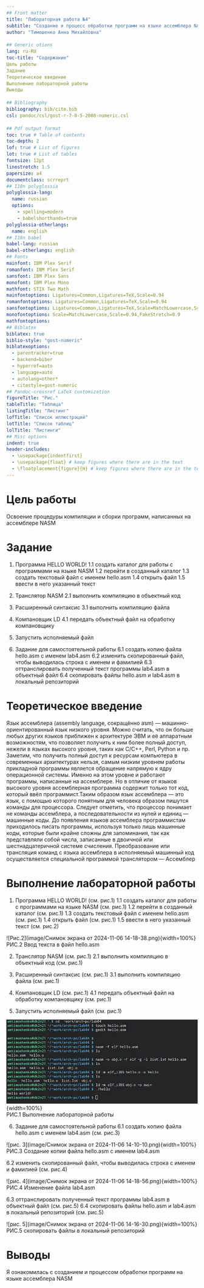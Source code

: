 ```yaml
---
## Front matter
title: "Лабораторная работа №4"
subtitle: "Создание и процесс обработки программ на языке ассемблера NASM"
author: "Тимошенко Анна Михайловна"

## Generic otions
lang: ru-RU
toc-title: "Содержание"
Цель работы
Задание 
Теоретическое введение
Выполнение лабораторной работы
Выводы

## Bibliography
bibliography: bib/cite.bib
csl: pandoc/csl/gost-r-7-0-5-2008-numeric.csl

## Pdf output format
toc: true # Table of contents
toc-depth: 2
lof: true # List of figures
lot: true # List of tables
fontsize: 12pt
linestretch: 1.5
papersize: a4
documentclass: scrreprt
## I18n polyglossia
polyglossia-lang:
  name: russian
  options:
	- spelling=modern
	- babelshorthands=true
polyglossia-otherlangs:
  name: english
## I18n babel
babel-lang: russian
babel-otherlangs: english
## Fonts
mainfont: IBM Plex Serif
romanfont: IBM Plex Serif
sansfont: IBM Plex Sans
monofont: IBM Plex Mono
mathfont: STIX Two Math
mainfontoptions: Ligatures=Common,Ligatures=TeX,Scale=0.94
romanfontoptions: Ligatures=Common,Ligatures=TeX,Scale=0.94
sansfontoptions: Ligatures=Common,Ligatures=TeX,Scale=MatchLowercase,Scale=0.94
monofontoptions: Scale=MatchLowercase,Scale=0.94,FakeStretch=0.9
mathfontoptions:
## Biblatex
biblatex: true
biblio-style: "gost-numeric"
biblatexoptions:
  - parentracker=true
  - backend=biber
  - hyperref=auto
  - language=auto
  - autolang=other*
  - citestyle=gost-numeric
## Pandoc-crossref LaTeX customization
figureTitle: "Рис."
tableTitle: "Таблица"
listingTitle: "Листинг"
lofTitle: "Список иллюстраций"
lotTitle: "Список таблиц"
lolTitle: "Листинги"
## Misc options
indent: true
header-includes:
  - \usepackage{indentfirst}
  - \usepackage{float} # keep figures where there are in the text
  - \floatplacement{figure}{H} # keep figures where there are in the text
---
```


# Цель работы

Освоение процедуры компиляции и сборки программ, написанных на ассемблере NASM

# Задание

1. Программа HELLO WORLD!
  1.1 создать каталог для работы с программами на языке NASM
  1.2 перейти в созданный каталог
  1.3 создать текстовый файл с именем hello.asm 
  1.4 открыть файл
  1.5 ввести в него указанный текст
  
2. Транслятор NASM 
  2.1 выполнить компиляцию в объектный код
  
3. Расширенный синтаксис
  3.1 выполнить компиляцию файла
  
4. Компановщик LD
  4.1 передать объектный файл на обработку компановщику
  
5. Запустить исполняемый файл

6. Задание для самостоятельной работы
  6.1 создать копию файла hello.asm с именем lab4.asm
  6.2 изменить скопированный файл, чтобы выводилась строка с именем и фамилией
  6.3 оттранслировать полученный текст программы lab4.asm в объектный файл
  6.4 скопировать файлы hello.asm и lab4.asm в локальный репозиторий
  
# Теоретическое введение

  Язык ассемблера (assembly language, сокращённо asm) — машинно-ориентированный
язык низкого уровня. Можно считать, что он больше любых других языков приближен к
архитектуре ЭВМ и её аппаратным возможностям, что позволяет получить к ним более
полный доступ, нежели в языках высокого уровня, таких как C/C++, Perl, Python и пр. Заметим,
что получить полный доступ к ресурсам компьютера в современных архитектурах нельзя,
самым низким уровнем работы прикладной программы является обращение напрямую к
ядру операционной системы. Именно на этом уровне и работают программы, написанные
на ассемблере. Но в отличие от языков высокого уровня ассемблерная программа содержит
только тот код, который ввёл программист.Таким образом язык ассемблера — это язык, с
помощью которого понятным для человека образом пишутся команды для процессора.
   Следует отметить, что процессор понимает не команды ассемблера, а последовательности
из нулей и единиц — машинные коды. До появления языков ассемблера программистам
приходилось писать программы, используя только лишь машинные коды, которые были
крайне сложны для запоминания, так как представляли собой числа, записанные в двоичной
или шестнадцатеричной системе счисления. Преобразование или трансляция команд с
языка ассемблера в исполняемый машинный код осуществляется специальной программой
транслятором — Ассемблер
# Выполнение лабораторной работы

1. Программа HELLO WORLD! (см. рис.1)
  1.1 создать каталог для работы с программами на языке NASM (см. рис.1)
  1.2 перейти в созданный каталог (см. рис.1)
  1.3 создать текстовый файл с именем hello.asm  (см. рис.1)
  1.4 открыть файл (см. рис.1)
  1.5 ввести в него указанный текст (см. рис.2)
  
![Рис.2](image/Снимок экрана от 2024-11-06 14-18-38.png){width=100%}   
РИС.2 Ввод текста в файл hello.asm
  
2. Транслятор NASM (см. рис.1)
  2.1 выполнить компиляцию в объектный код (см. рис.1)
  
3. Расширенный синтаксис (см. рис.1)
  3.1 выполнить компиляцию файла (см. рис.1)
  
4. Компановщик LD (см. рис.1)
  4.1 передать объектный файл на обработку компановщику (см. рис.1)
  
5. Запустить исполняемый файл (см. рис.1)

![рис. 1](image/5285034481696235544.jpg){width=100%}   
РИС.1 Выполнение лабораторной работы

6. Задание для самостоятельной работы 
  6.1 создать копию файла hello.asm с именем lab4.asm (см. рис.3)
  
![рис. 3](image/Снимок экрана от 2024-11-06 14-10-10.png){width=100%}   
РИС.3 Создание копии файла hello.asm с именем lab4.asm
  
  6.2 изменить скопированный файл, чтобы выводилась строка с именем и фамилией (см. рис.4)
  
![рис. 4](image/Снимок экрана от 2024-11-06 14-18-56.png){width=100%}   
РИС.4 Изменение файла lab4.asm

  6.3 оттранслировать полученный текст программы lab4.asm в объектный файл (см. рис.5)
  6.4 скопировать файлы hello.asm и lab4.asm в локальный репозиторий (см. рис.5)
  
![рис. 5](image/Снимок экрана от 2024-11-06 14-16-30.png){width=100%}   
РИС.5 скопировать файлы в локальный репозиторий



# Выводы

Я ознакомилась с созданием и процессом обработки программ на языке ассемблера NASM



